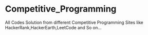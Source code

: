 # Competitive_Programming
All  Codes Solution from different Competitive Programming Sites like HackerRank,HackerEarth,LeetCode and So on...

